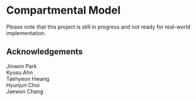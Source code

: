 # Compartmental Model

Please note that this project is still in progress and not ready for real-world implementation.

## Acknowledgements
Jinwon Park <br>
Kyusu Ahn <br>
Taehyeon Hwang <br>
Hyunjun Choi <br>
Jaewon Chang
